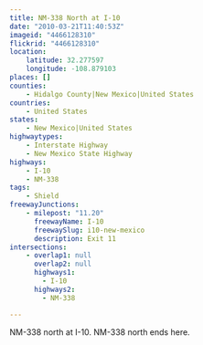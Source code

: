 ```yaml
---
title: NM-338 North at I-10
date: "2010-03-21T11:40:53Z"
imageid: "4466128310"
flickrid: "4466128310"
location:
    latitude: 32.277597
    longitude: -108.879103
places: []
counties:
    - Hidalgo County|New Mexico|United States
countries:
    - United States
states:
    - New Mexico|United States
highwaytypes:
    - Interstate Highway
    - New Mexico State Highway
highways:
    - I-10
    - NM-338
tags:
    - Shield
freewayJunctions:
    - milepost: "11.20"
      freewayName: I-10
      freewaySlug: i10-new-mexico
      description: Exit 11
intersections:
    - overlap1: null
      overlap2: null
      highways1:
        - I-10
      highways2:
        - NM-338

---
```

NM-338 north at I-10.  NM-338 north ends here.